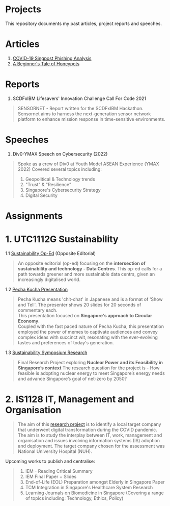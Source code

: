 # Projects
This repository documents my past articles, project reports and speeches.

# **Articles**
1. [COVID-19 Singpost Phishing Analysis](https://www.linkedin.com/pulse/covid-19-singpost-phishing-analysis-hugo-chia/)
2. [A Beginner's Tale of Honeypots](https://www.div0.sg/post/beginners-tale-honeypots)

# **Reports**
1. SCDFxIBM Lifesavers' Innovation Challenge Call For Code 2021
> SENSORNET - Report written for the SCDFxIBM Hackathon.
> Sensornet aims to harness the next-generation sensor network platform to enhance mission response in time-sensitive environments.

# **Speeches**
1. Div0-YMAX Speech on Cybersecurity (2022)
> Spoke as a crew of Div0 at Youth Model ASEAN Experience (YMAX 2022)
> Covered several topics including:
> 1. Geopolitical & Technology trends
> 2. "Trust" & "Resilience"
> 3. Singapore's Cybersecurity Strategy
> 4. Digital Security

# **Assignments**

# 1. UTC1112G Sustainability

1.1 [Sustainability Op-Ed](https://github.com/Hugo-Chia/Projects/blob/main/UTC1112G%20Sustainability/Sustainability%20Op-Ed.pdf) (Opposite Editorial)
> An opposite editorial (op-ed) focusing on the **intersection of sustainability and technology - Data Centres**. This op-ed calls for a path towards greener and more sustainable data centrs, given an increasingly digitalised world.

1.2 [Pecha Kucha Presentation](https://github.com/Hugo-Chia/Projects/tree/main/UTC1112G%20Sustainability/Pecha%20Kucha%20Presentation)
> Pecha Kucha means 'chit-chat' in Japanese and is a format of 'Show and Tell'. The presenter shows 20 slides for 20 seconds of commentary each.  
> This presentation focused on **Singapore's approach to Circular Economy**.  
> Coupled with the fast paced nature of Pecha Kucha, this presentation employed the power of memes to captivate audiences and convey complex ideas with succinct wit, resonating with the ever-evolving tastes and preferences of today's generation.

1.3 [Sustainability Symposium Research](https://github.com/Hugo-Chia/Projects/tree/main/UTC1112G%20Sustainability/Sustainability%20Symposium%20Research)
> Final Research Project exploring **Nuclear Power and its Feasibility in Singapore’s context**
> The research question for the project is - How feasible is adopting nuclear energy to meet Singapore’s energy needs and advance Singapore’s goal of net-zero by 2050?

# 2. IS1128 IT, Management and Organisation
> The aim of this [research project](https://github.com/Hugo-Chia/Projects/blob/main/IS1128%20IT%2C%20Management%20and%20Organisation/IS1128%20Group5_Project%20Final%20Report%20(Redacted).pdf) is to identify a local target company that underwent digital transformation during the COVID pandemic. The aim is to study the interplay between IT, work, management and organisation and issues involving information systems (IS) adoption and deployment.
> The target company chosen for the assessment was National University Hospital (NUH).

Upcoming works to publish and centralise:
> 1. IEM - Reading Critical Summary
> 2. IEM Final Paper + Slides
> 3. End-of-Life (EOL) Preparation amongst Elderly in Singapore Paper
> 4. TCM Integration in Singapore's Healthcare System Research
> 5. Learning Journals on Biomedicine in Singapore (Covering a range of topics including: Technology, Ethics, Policy)